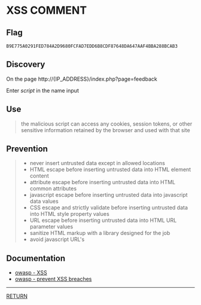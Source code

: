 # XSS COMMENT

## Flag
```
B9E775A0291FED784A2D9680FCFAD7EDD6B8CDF87648DA647AAF4BBA288BCAB3
```

## Discovery
On the page http://{IP_ADDRESS}/index.php?page=feedback

Enter *script* in the name input

## Use
> the malicious script can access any cookies, session tokens, or other sensitive information retained by the browser and used with that site

## Prevention
> - never insert untrusted data except in allowed locations
> - HTML escape before inserting untrusted data into HTML element content
> - attribute escape before inserting untrusted data into HTML common attributes
> - javascript escape before inserting untrusted data into javascript data values
> - CSS escape and strictly validate before inserting untrusted data into HTML style property values
> - URL escape before inserting untrusted data into HTML URL parameter values
> - sanitize HTML markup with a library designed for the job
> - avoid javascript URL's

## Documentation
- [owasp - XSS](https://www.owasp.org/index.php/Cross-site_Scripting_(XSS))
- [owasp - prevent XSS breaches](https://cheatsheetseries.owasp.org/cheatsheets/Cross_Site_Scripting_Prevention_Cheat_Sheet.html)

---

[RETURN](https://github.com/tillderoquefeuil/darkly#readme)
